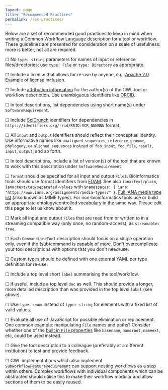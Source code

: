 ```yaml
---
layout: page
title: "Recommended Practices"
permalink: /rec-practices/
---
```


Below are a set of recommended good practices to keep in mind when writing a Common Workflow Language description for a tool or workflow. These guidelines are presented for consideration on a scale of usefulness: more is better, not all are required.

&#9744; No `type: string` parameters for names of input or reference files/directories; use `type: File` or `type: Directory` as appropriate.

&#9744; Include a license that allows for re-use by anyone, e.g. [Apache 2.0][apache-license]. [Example of license inclusion][license-example].

&#9744; Include [attribution information][license-example] for the author(s) of the CWL tool or workflow description. Use  unambiguous identifiers like [ORCID][orcid].

&#9744; In tool descriptions, list dependencies using short name(s) under `SoftwareRequirement`.

&#9744; Include [SciCrunch][scicrunch-issue] identifiers for dependencies in `https://identifiers.org/rrid/RRID:SCR_NNNNNN` format.

&#9744; All `input` and `output` identifiers should reflect their conceptual identity. Use informative names like `unaligned_sequences`, `reference_genome`, `phylogeny`, or `aligned_sequences` instead of  `foo_input`, `foo_file`, `result`, `input`, `output`, and so forth.

&#9744; In tool descriptions, include a list of version(s) of the tool that are known to work with this description under `SoftwareRequirement`.

&#9744; `format` should be specified for all input and output `File`s. Bioinformatics tools should use format identifiers from [EDAM][edam-example]. See also `iana:text/plain`, `iana:text/tab-separated-values` with `$namespaces: { iana: "https://www.iana.org/assignments/media-types/" }`. [Full IANA media type list][iana-types] (also known as MIME types). For non-bioinformatics tools use or build an appropriate ontology/controlled vocabulary in the same way. Please edit this page to let us know about it.

&#9744; Mark all input and output `File`s that are read from or written to in a streaming compatible way (only once, no random-access), as `streamable: true`.

&#9744; Each `CommandLineTool` description should focus on a single operation only, even if the (sub)command is capable of more. Don't overcomplicate your tool descriptions with options that you don't need/use.

&#9744; Custom types should be defined with one external YAML per type definition for re-use.

&#9744; Include a top level short `label` summarising the tool/workflow.

&#9744; If useful, include a top level `doc` as well. This should provide a longer, more detailed description than was provided in the top level `label` (see above).

&#9744; Use `type: enum` instead of `type: string` for elements with a fixed list of valid values.

&#9744; Evaluate all use of JavaScript for possible elimination or replacement. One common example: manipulating `File` names and paths? Consider whether one of the [built in `File` properties][file-prop] like `basename`, `nameroot`, `nameext`, etc, could be used instead.

&#9744; Give the tool description to a colleague (preferably at a different institution) to test and provide feedback.

&#9744; CWL implementations which also implement [`SubworkflowFeatureRequirement`][subworkflow] can support nesting workflows as a step within others. Complex workflows with individual components which can be abstracted should utilise this to make their workflow modular and allow sections of them to be easily reused.

[apache-license]: https://www.apache.org/licenses/LICENSE-2.0#apply
[license-example]: https://github.com/ProteinsWebTeam/ebi-metagenomics-cwl/blob/master/workflows/emg-assembly.cwl#L200
[scicrunch-issue]: https://github.com/common-workflow-language/common-workflow-language/issues/scicrunch.org
[edam-example]: http://edamontology.org/format_1915
[iana-types]: http://www.iana.org/assignments/media-types/media-types.xhtml
[file-prop]: http://www.commonwl.org/v1.0/CommandLineTool.html#File
[orcid]: https://orcid.org
[subworkflow]: http://www.commonwl.org/v1.0/Workflow.html#SubworkflowFeatureRequirement
